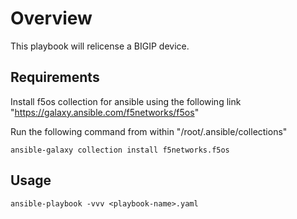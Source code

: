 # Overview

This playbook will relicense a BIGIP device. 

## Requirements

Install f5os collection for ansible using the following link "https://galaxy.ansible.com/f5networks/f5os"

Run the following command from within "/root/.ansible/collections" 
```
ansible-galaxy collection install f5networks.f5os
```

## Usage
```
ansible-playbook -vvv <playbook-name>.yaml
```
